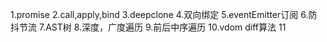 1.promise
2.call,apply,bind
3.deepclone
4.双向绑定
5.eventEmitter订阅
6.防抖节流
7.AST树
8.深度，广度遍历
9.前后中序遍历
10.vdom diff算法
11